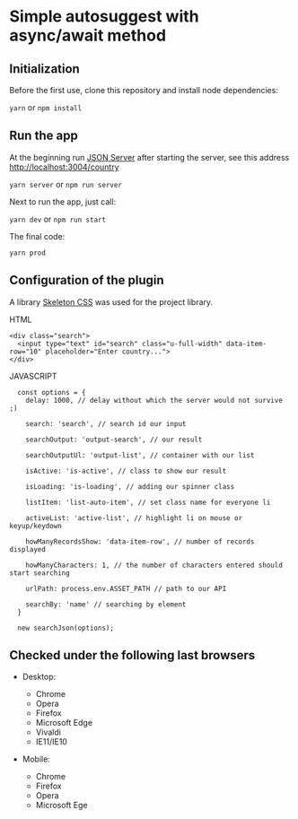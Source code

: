 # Simple autosuggest with async/await method

## Initialization
Before the first use, clone this repository and install node dependencies:

```yarn``` or ```npm install```

## Run the app
At the beginning run [JSON Server](http://jsonplaceholder.typicode.com/) after starting the server, see this address [http://localhost:3004/country](http://localhost:3004/country)

```yarn server``` or ```npm run server```

Next to run the app, just call:

```yarn dev``` or ```npm run start```

The final code:

```yarn prod```

## Configuration of the plugin

A library [Skeleton CSS](https://github.com/dhg/Skeleton) was used for the project  library.

HTML
```
<div class="search">
  <input type="text" id="search" class="u-full-width" data-item-row="10" placeholder="Enter country...">
</div>
```
JAVASCRIPT
```
  const options = {
    delay: 1000, // delay without which the server would not survive ;)

    search: 'search', // search id our input
    
    searchOutput: 'output-search', // our result
    
    searchOutputUl: 'output-list', // container with our list
    
    isActive: 'is-active', // class to show our result
    
    isLoading: 'is-loading', // adding our spinner class
    
    listItem: 'list-auto-item', // set class name for everyone li
    
    activeList: 'active-list', // highlight li on mouse or keyup/keydown
    
    howManyRecordsShow: 'data-item-row', // number of records displayed
    
    howManyCharacters: 1, // the number of characters entered should start searching
    
    urlPath: process.env.ASSET_PATH // path to our API

    searchBy: 'name' // searching by element
  }

  new searchJson(options);
```

## Checked under the following last browsers

* Desktop:
  * Chrome
  * Opera
  * Firefox
  * Microsoft Edge
  * Vivaldi
  * IE11/IE10

* Mobile:
  * Chrome
  * Firefox
  * Opera
  * Microsoft Ege

